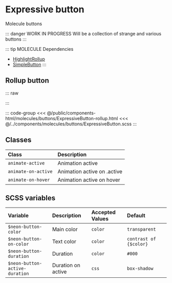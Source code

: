 # Expressive button
<Badge type="tip">Molecule</Badge> <Badge type="info">buttons</Badge>

::: danger WORK IN PROGRESS
Will be a collection of strange and various buttons
:::

::: tip MOLECULE Dependencies
- [HighlightRollup](/atoms/highlights/HighlightRollup.md)
- [SimpleButton](/atoms/buttons/SimpleButton.md)
:::


## Rollup button

::: raw
<div class="dev-section">
    <!--@include: ../../public/components-html/molecules/buttons/ExpressiveButton-rollup.html -->
</div>
:::

::: code-group
<<< @/public/components-html/molecules/buttons/ExpressiveButton-rollup.html
<<< @/../components/molecules/buttons/ExpressiveButton.scss
:::

## Classes

| Class                    | Description                 |
|:-------------------------|:----------------------------|
| `animate-active`         | Animation active            |
| `animate-on-active`      | Animation active on .active |
| `animate-on-hover`       | Animation active on hover   |

## SCSS variables

| Variable                        | Description        | Accepted Values | Default                |
|:--------------------------------|:-------------------|:----------------|:-----------------------|
| `$neon-button-color`            | Main color         | `color`         | `transparent`          |
| `$neon-button-on-color`         | Text color         | `color`         | `contrast of {$color}` |
| `$neon-button-duration`         | Duration           | `color`         | `#000`                 |
| `$neon-button-active-duration`  | Duration on active | `css`           | `box-shadow`           |

<style lang="scss">
@import "docs/theme.scss";

$expressive-button-primary: $primary-color;
$expressive-button-secondary: $secondary-color;

@import "components/molecules/buttons/ExpressiveButton.scss";
</style>